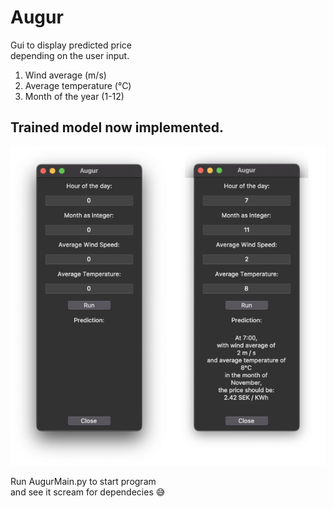 # Augur

Gui to display predicted price  
depending on the user input.

1. Wind average (m/s)
2. Average temperature (°C)
3. Month of the year (1-12)  
  
## Trained model now implemented.  
![](UI.png)

Run AugurMain.py to start program  
and see it scream for dependecies 😅
